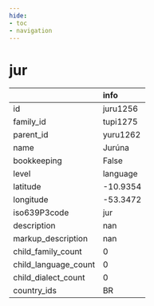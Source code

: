 ```yaml
---
hide:
- toc
- navigation
---
```

# jur
|                      | info     |
|:---------------------|:---------|
| id                   | juru1256 |
| family_id            | tupi1275 |
| parent_id            | yuru1262 |
| name                 | Jurúna   |
| bookkeeping          | False    |
| level                | language |
| latitude             | -10.9354 |
| longitude            | -53.3472 |
| iso639P3code         | jur      |
| description          | nan      |
| markup_description   | nan      |
| child_family_count   | 0        |
| child_language_count | 0        |
| child_dialect_count  | 0        |
| country_ids          | BR       |